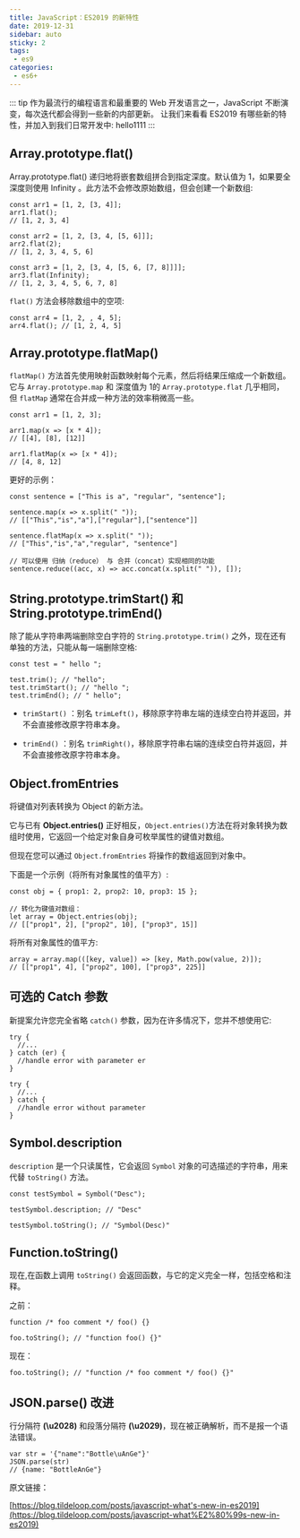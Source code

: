 ```yaml
---
title: JavaScript：ES2019 的新特性 
date: 2019-12-31
sidebar: auto
sticky: 2
tags: 
 - es9
categories: 
 - es6+
---
```


::: tip 
作为最流行的编程语言和最重要的 Web 开发语言之一，JavaScript 不断演变，每次迭代都会得到一些新的内部更新。 
让我们来看看 ES2019 有哪些新的特性，并加入到我们日常开发中: 
hello1111
::: 
<!-- more -->



## Array.prototype.flat()
Array.prototype.flat() 递归地将嵌套数组拼合到指定深度。默认值为 1，如果要全深度则使用 Infinity 。此方法不会修改原始数组，但会创建一个新数组:

```
const arr1 = [1, 2, [3, 4]];
arr1.flat(); 
// [1, 2, 3, 4]
 
const arr2 = [1, 2, [3, 4, [5, 6]]];
arr2.flat(2); 
// [1, 2, 3, 4, 5, 6]
 
const arr3 = [1, 2, [3, 4, [5, 6, [7, 8]]]];
arr3.flat(Infinity); 
// [1, 2, 3, 4, 5, 6, 7, 8]
```

`flat()` 方法会移除数组中的空项:

```
const arr4 = [1, 2, , 4, 5];
arr4.flat(); // [1, 2, 4, 5]
```

## Array.prototype.flatMap()

`flatMap()` 方法首先使用映射函数映射每个元素，然后将结果压缩成一个新数组。它与 `Array.prototype.map` 和 深度值为 1的 `Array.prototype.flat` 几乎相同，但 `flatMap` 通常在合并成一种方法的效率稍微高一些。

```
const arr1 = [1, 2, 3];
 
arr1.map(x => [x * 4]); 
// [[4], [8], [12]]
 
arr1.flatMap(x => [x * 4]); 
// [4, 8, 12]
```

更好的示例：

```
const sentence = ["This is a", "regular", "sentence"];
 
sentence.map(x => x.split(" ")); 
// [["This","is","a"],["regular"],["sentence"]]
 
sentence.flatMap(x => x.split(" ")); 
// ["This","is","a","regular", "sentence"]
 
// 可以使用 归纳（reduce） 与 合并（concat）实现相同的功能
sentence.reduce((acc, x) => acc.concat(x.split(" ")), []);
```

## String.prototype.trimStart() 和 String.prototype.trimEnd()

除了能从字符串两端删除空白字符的 `String.prototype.trim()` 之外，现在还有单独的方法，只能从每一端删除空格:

```
const test = " hello ";
 
test.trim(); // "hello";
test.trimStart(); // "hello ";
test.trimEnd(); // " hello";
```

- `trimStart()` ：别名 `trimLeft()`，移除原字符串左端的连续空白符并返回，并不会直接修改原字符串本身。

- `trimEnd()` ：别名 `trimRight()`，移除原字符串右端的连续空白符并返回，并不会直接修改原字符串本身。

  

## Object.fromEntries

将键值对列表转换为 Object 的新方法。

它与已有 **Object.entries()** 正好相反，`Object.entries()`方法在将对象转换为数组时使用，它返回一个给定对象自身可枚举属性的键值对数组。

但现在您可以通过 `Object.fromEntries` 将操作的数组返回到对象中。

下面是一个示例（将所有对象属性的值平方）:



```
const obj = { prop1: 2, prop2: 10, prop3: 15 };
 
// 转化为键值对数组：
let array = Object.entries(obj); 
// [["prop1", 2], ["prop2", 10], ["prop3", 15]]
```



将所有对象属性的值平方:

```
array = array.map(([key, value]) => [key, Math.pow(value, 2)]); 
// [["prop1", 4], ["prop2", 100], ["prop3", 225]]
```



## 可选的 Catch 参数

新提案允许您完全省略 `catch()` 参数，因为在许多情况下，您并不想使用它:

```
try {
  //...
} catch (er) {
  //handle error with parameter er
}
 
try {
  //...
} catch {
  //handle error without parameter
}
```



## Symbol.description

`description` 是一个只读属性，它会返回 `Symbol` 对象的可选描述的字符串，用来代替 `toString()` 方法。

```
const testSymbol = Symbol("Desc");
 
testSymbol.description; // "Desc"
 
testSymbol.toString(); // "Symbol(Desc)"
```



## Function.toString()

现在,在函数上调用 `toString()` 会返回函数，与它的定义完全一样，包括空格和注释。

之前：

```
function /* foo comment */ foo() {}
 
foo.toString(); // "function foo() {}"
```

现在：

```
foo.toString(); // "function /* foo comment */ foo() {}"
```



## JSON.parse() 改进

行分隔符 **(\u2028)** 和段落分隔符 **(\u2029)**，现在被正确解析，而不是报一个语法错误。

```
var str = '{"name":"Bottle\uAnGe"}'
JSON.parse(str)
// {name: "BottleAnGe"}
```



原文链接：

[https://blog.tildeloop.com/posts/javascript-what's-new-in-es2019](https://blog.tildeloop.com/posts/javascript-what%E2%80%99s-new-in-es2019)